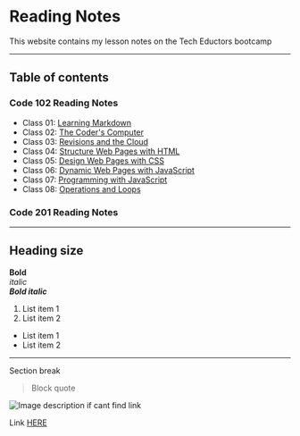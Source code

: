 # Reading Notes
This website contains my lesson notes on the Tech Eductors bootcamp  
***
##  Table of contents
### Code 102 Reading Notes 
- Class 01: [Learning Markdown](https://o-bola.github.io/reading-notes/102/class-01)
- Class 02: [The Coder's Computer](https://o-bola.github.io/reading-notes/102/class-02)
- Class 03: [Revisions and the Cloud](https://o-bola.github.io/reading-notes/102/class-03)
- Class 04: [Structure Web Pages with HTML](https://o-bola.github.io/reading-notes/102/class-04)
- Class 05: [Design Web Pages with CSS](https://o-bola.github.io/reading-notes/102/class-05)
- Class 06: [Dynamic Web Pages with JavaScript](https://o-bola.github.io/reading-notes/102/class-06)
- Class 07: [Programming with JavaScript](https://o-bola.github.io/reading-notes/102/class-07)
- Class 08: [Operations and Loops](https://o-bola.github.io/reading-notes/102/class-08)
### Code 201 Reading Notes 

***
## Heading size

**Bold**   
*italic*   
***Bold italic*** 

1. List item 1
2. List item 2

- List item 1
- List item 2

***
Section break

> Block quote    

![Image description if cant find link](Imagelink)

Link [HERE](https://docs.github.com/en/pages/getting-started-with-github-pages/creating-a-github-pages-site)
